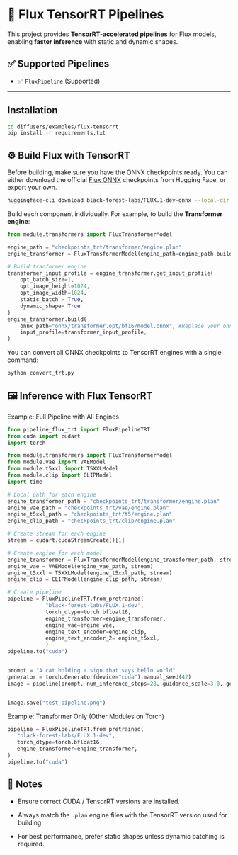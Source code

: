 # 🚀 Flux TensorRT Pipelines

This project provides **TensorRT-accelerated pipelines** for Flux models, enabling **faster inference** with static and dynamic shapes.

## ✅ Supported Pipelines
- ✅ `FluxPipeline` (Supported)

---


## Installation
```bash
cd diffusers/examples/flux-tensorrt
pip install -r requirements.txt
```

## ⚙️ Build Flux with TensorRT

Before building, make sure you have the ONNX checkpoints ready.
You can either download the official [Flux ONNX](https://huggingface.co/black-forest-labs/FLUX.1-dev-onnx) checkpoints from Hugging Face, or export your own.

```bash
huggingface-cli download black-forest-labs/FLUX.1-dev-onnx --local-dir onnx
```

Build each component individually. For example, to build the **Transformer engine**:
```python
from module.transformers import FluxTransformerModel

engine_path = "checkpoints_trt/transformer/engine.plan"
engine_transformer = FluxTransformerModel(engine_path=engine_path,build=True)

# Build tranformer engine
transformer_input_profile = engine_transformer.get_input_profile(
    opt_batch_size=1,
    opt_image_height=1024,
    opt_image_width=1024,
    static_batch = True,
    dynamic_shape= True
)
engine_transformer.build(
    onnx_path="onnx/transformer.opt/bf16/model.onnx", #Replace your onnx path
    input_profile=transformer_input_profile,
)
```

You can convert all ONNX checkpoints to TensorRT engines with a single command:
```bash
python convert_trt.py
```

## 🖼️ Inference with Flux TensorRT
Example: Full Pipeline with All Engines

```python
from pipeline_flux_trt import FluxPipelineTRT
from cuda import cudart
import torch

from module.transformers import FluxTransformerModel 
from module.vae import VAEModel
from module.t5xxl import T5XXLModel
from module.clip import CLIPModel
import time

# Local path for each engine
engine_transformer_path = "checkpoints_trt/transformer/engine.plan"
engine_vae_path = "checkpoints_trt/vae/engine.plan"
engine_t5xxl_path = "checkpoints_trt/t5/engine.plan"
engine_clip_path = "checkpoints_trt/clip/engine.plan"

# Create stream for each engine
stream = cudart.cudaStreamCreate()[1]

# Create engine for each model
engine_transformer = FluxTransformerModel(engine_transformer_path, stream)
engine_vae = VAEModel(engine_vae_path, stream)
engine_t5xxl = T5XXLModel(engine_t5xxl_path, stream)
engine_clip = CLIPModel(engine_clip_path, stream)

# Create pipeline
pipeline = FluxPipelineTRT.from_pretrained(
            "black-forest-labs/FLUX.1-dev", 
            torch_dtype=torch.bfloat16, 
            engine_transformer=engine_transformer,
            engine_vae=engine_vae,
            engine_text_encoder=engine_clip,
            engine_text_encoder_2= engine_t5xxl,
            )
pipeline.to("cuda")


prompt = "A cat holding a sign that says hello world"
generator = torch.Generator(device="cuda").manual_seed(42)
image = pipeline(prompt, num_inference_steps=28, guidance_scale=3.0, generator=generator).images[0]


image.save("test_pipeline.png")
```

Example: Transformer Only (Other Modules on Torch)
```python
pipeline = FluxPipelineTRT.from_pretrained(
   "black-forest-labs/FLUX.1-dev", 
   torch_dtype=torch.bfloat16, 
   engine_transformer=engine_transformer,
)
pipeline.to("cuda")
```

## 📌 Notes

- Ensure correct CUDA / TensorRT versions are installed.

- Always match the `.plan` engine files with the TensorRT version used for building.

- For best performance, prefer static shapes unless dynamic batching is required.